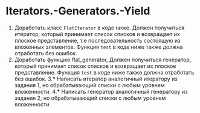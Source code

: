 # Iterators.-Generators.-Yield
1. Доработать класс `FlatIterator` в коде ниже. Должен получиться итератор, который принимает список списков и возвращает их плоское представление, т.е последовательность состоящую из вложенных элементов. Функция `test` в коде ниже также должна отработать без ошибок.
2. Доработать функцию flat_generator, Должен получиться генератор, который принимает список списков и возвращает их плоское представление.
Функция `test` в коде ниже также должна отработать без ошибок.
3.__*__ Написать итератор аналогичный итератору из задания 1, но обрабатывающий списки с любым уровнем вложенности.
4.__*__ Написать генератор аналогичный генератору из задания 2, но обрабатывающий списки с любым уровнем вложенности.
